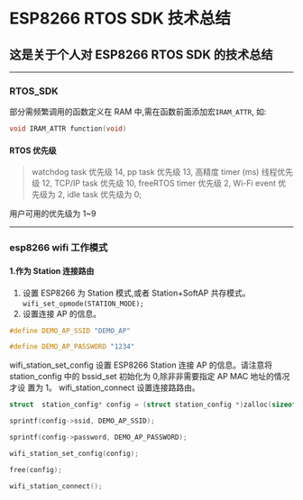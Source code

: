 # ESP8266 RTOS SDK 技术总结

## 这是关于个人对 ESP8266 RTOS SDK 的技术总结

---

### RTOS_SDK

部分需频繁调用的函数定义在 RAM 中,需在函数前面添加宏`IRAM_ATTR`,
如:

```c
void IRAM_ATTR function(void)
```

#### RTOS 优先级

> watchdog task 优先级 14,
> pp task 优先级 13,
> 高精度 timer (ms) 线程优先级 12,
> TCP/IP task 优先级 10,
> freeRTOS timer 优先级 2,
> Wi-Fi event 优先级为 2,
> idle task 优先级为 0;

用户可用的优先级为 1~9

---

### esp8266 wifi 工作模式

#### 1.作为 Station 连接路由

1. 设置 ESP8266 为 Station 模式,或者 Station+SoftAP 共存模式。
   `wifi_set_opmode(STATION_MODE);`
2. 设置连接 AP 的信息。

```c
#define DEMO_AP_SSID "DEMO_AP"

#define DEMO_AP_PASSWORD "1234"
```

wifi_station_set_config 设置 ESP8266 Station 连接 AP 的信息。请注意将
station_config 中的 bssid_set 初始化为 0,除非非需要指定 AP MAC 地址的情况才设
置为 1。
wifi_station_connect 设置连接路路由。

```c
struct	station_config* config = (struct station_config *)zalloc(sizeof(struct station_config));

sprintf(config->ssid, DEMO_AP_SSID);

sprintf(config->password, DEMO_AP_PASSWORD);

wifi_station_set_config(config);

free(config);

wifi_station_connect();

```
